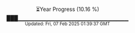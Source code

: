 <p align="center">
⏳Year Progress (10.16 %) <br>
███▁▁▁▁▁▁▁▁▁▁▁▁▁▁▁▁▁▁▁▁▁▁▁▁▁▁▁ <br>
<sub>Updated: Fri, 07 Feb 2025 01:39:37 GMT</sub>
</p>

